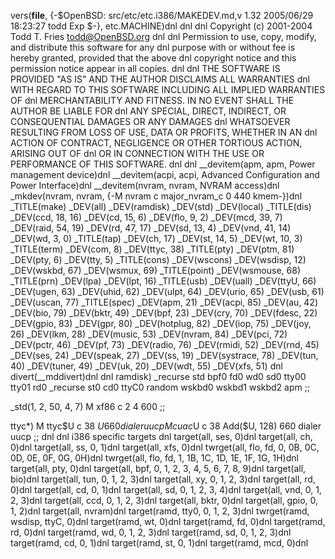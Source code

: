 vers(__file__,
	{-$OpenBSD: src/etc/etc.i386/MAKEDEV.md,v 1.32 2005/06/29 18:23:27 todd Exp $-},
etc.MACHINE)dnl
dnl
dnl Copyright (c) 2001-2004 Todd T. Fries <todd@OpenBSD.org>
dnl
dnl Permission to use, copy, modify, and distribute this software for any
dnl purpose with or without fee is hereby granted, provided that the above
dnl copyright notice and this permission notice appear in all copies.
dnl
dnl THE SOFTWARE IS PROVIDED "AS IS" AND THE AUTHOR DISCLAIMS ALL WARRANTIES
dnl WITH REGARD TO THIS SOFTWARE INCLUDING ALL IMPLIED WARRANTIES OF
dnl MERCHANTABILITY AND FITNESS. IN NO EVENT SHALL THE AUTHOR BE LIABLE FOR
dnl ANY SPECIAL, DIRECT, INDIRECT, OR CONSEQUENTIAL DAMAGES OR ANY DAMAGES
dnl WHATSOEVER RESULTING FROM LOSS OF USE, DATA OR PROFITS, WHETHER IN AN
dnl ACTION OF CONTRACT, NEGLIGENCE OR OTHER TORTIOUS ACTION, ARISING OUT OF
dnl OR IN CONNECTION WITH THE USE OR PERFORMANCE OF THIS SOFTWARE.
dnl
dnl
__devitem(apm, apm, Power management device)dnl
__devitem(acpi, acpi, Advanced Configuration and Power Interface)dnl
__devitem(nvram, nvram, NVRAM access)dnl
_mkdev(nvram, nvram, {-M nvram c major_nvram_c 0 440 kmem-})dnl
_TITLE(make)
_DEV(all)
_DEV(ramdisk)
_DEV(std)
_DEV(local)
_TITLE(dis)
_DEV(ccd, 18, 16)
_DEV(cd, 15, 6)
_DEV(flo, 9, 2)
_DEV(mcd, 39, 7)
_DEV(raid, 54, 19)
_DEV(rd, 47, 17)
_DEV(sd, 13, 4)
_DEV(vnd, 41, 14)
_DEV(wd, 3, 0)
_TITLE(tap)
_DEV(ch, 17)
_DEV(st, 14, 5)
_DEV(wt, 10, 3)
_TITLE(term)
_DEV(com, 8)
_DEV(ttyc, 38)
_TITLE(pty)
_DEV(ptm, 81)
_DEV(pty, 6)
_DEV(tty, 5)
_TITLE(cons)
_DEV(wscons)
_DEV(wsdisp, 12)
_DEV(wskbd, 67)
_DEV(wsmux, 69)
_TITLE(point)
_DEV(wsmouse, 68)
_TITLE(prn)
_DEV(lpa)
_DEV(lpt, 16)
_TITLE(usb)
_DEV(uall)
_DEV(ttyU, 66)
_DEV(ugen, 63)
_DEV(uhid, 62)
_DEV(ulpt, 64)
_DEV(urio, 65)
_DEV(usb, 61)
_DEV(uscan, 77)
_TITLE(spec)
_DEV(apm, 21)
_DEV(acpi, 85)
_DEV(au, 42)
_DEV(bio, 79)
_DEV(bktr, 49)
_DEV(bpf, 23)
_DEV(cry, 70)
_DEV(fdesc, 22)
_DEV(gpio, 83)
_DEV(gpr, 80)
_DEV(hotplug, 82)
_DEV(iop, 75)
_DEV(joy, 26)
_DEV(lkm, 28)
_DEV(music, 53)
_DEV(nvram, 84)
_DEV(pci, 72)
_DEV(pctr, 46)
_DEV(pf, 73)
_DEV(radio, 76)
_DEV(rmidi, 52)
_DEV(rnd, 45)
_DEV(ses, 24)
_DEV(speak, 27)
_DEV(ss, 19)
_DEV(systrace, 78)
_DEV(tun, 40)
_DEV(tuner, 49)
_DEV(uk, 20)
_DEV(wdt, 55)
_DEV(xfs, 51)
dnl
divert(__mddivert)dnl
dnl
ramdisk)
	_recurse std bpf0 fd0 wd0 sd0 tty00 tty01 rd0
	_recurse st0 cd0 ttyC0 random wskbd0 wskbd1 wskbd2 apm
	;;

_std(1, 2, 50, 4, 7)
	M xf86		c 2 4 600
	;;

ttyc*)
	M ttyc$U c 38 $U 660 dialer uucp
	M cuac$U c 38 Add($U, 128) 660 dialer uucp
	;;
dnl
dnl i386 specific targets
dnl
target(all, ses, 0)dnl
target(all, ch, 0)dnl
target(all, ss, 0, 1)dnl
target(all, xfs, 0)dnl
twrget(all, flo, fd, 0, 0B, 0C, 0D, 0E, 0F, 0G, 0H)dnl
twrget(all, flo, fd, 1, 1B, 1C, 1D, 1E, 1F, 1G, 1H)dnl
target(all, pty, 0)dnl
target(all, bpf, 0, 1, 2, 3, 4, 5, 6, 7, 8, 9)dnl
target(all, bio)dnl
target(all, tun, 0, 1, 2, 3)dnl
target(all, xy, 0, 1, 2, 3)dnl
target(all, rd, 0)dnl
target(all, cd, 0, 1)dnl
target(all, sd, 0, 1, 2, 3, 4)dnl
target(all, vnd, 0, 1, 2, 3)dnl
target(all, ccd, 0, 1, 2, 3)dnl
target(all, bktr, 0)dnl
target(all, gpio, 0, 1, 2)dnl
target(all, nvram)dnl
target(ramd, tty0, 0, 1, 2, 3)dnl
twrget(ramd, wsdisp, ttyC, 0)dnl
target(ramd, wt, 0)dnl
target(ramd, fd, 0)dnl
target(ramd, rd, 0)dnl
target(ramd, wd, 0, 1, 2, 3)dnl
target(ramd, sd, 0, 1, 2, 3)dnl
target(ramd, cd, 0, 1)dnl
target(ramd, st, 0, 1)dnl
target(ramd, mcd, 0)dnl
